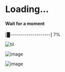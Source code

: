 # Loading... 
#### Wait for a moment
[█--------------------] 7%

![til](https://media4.giphy.com/media/v1.Y2lkPTc5MGI3NjExaXY3Y2lnaGh0cnl1Nm5pZHZnb2szNjA3OWpuZmQ3aTN5Ymp1cjQxOSZlcD12MV9pbnRlcm5hbF9naWZfYnlfaWQmY3Q9Zw/6036p0cTnjUrNFpAlr/giphy.webp)

![image](https://github.com/user-attachments/assets/754500f9-1e62-4837-8899-77b3c40bbe56)

![image](https://github.com/user-attachments/assets/079ddc3c-d7de-4386-97f9-84a447f94a1f)


